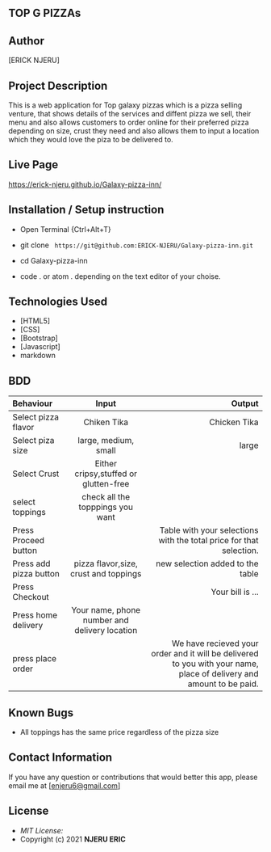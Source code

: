 ## TOP G PIZZAs
## Author

[ERICK NJERU]

## Project Description

This is a web application for Top galaxy pizzas which is a pizza selling venture, that shows details of the services and diffent pizza we sell, their menu and also allows customers to order online for their preferred pizza depending on size, crust they need and also allows them to input a location which they would love the piza to be delivered to. 

## Live Page 
 https://erick-njeru.github.io/Galaxy-pizza-inn/

## Installation / Setup instruction
* Open Terminal {Ctrl+Alt+T}

* git clone ``` https://git@github.com:ERICK-NJERU/Galaxy-pizza-inn.git```

* cd Galaxy-pizza-inn

* code . or atom . depending on the text editor of your choise.

## Technologies Used

* [HTML5]
* [CSS]
* [Bootstrap]
* [Javascript]
* markdown


## BDD
| Behaviour      | Input        | Output       |
| :------------- | :----------: | -----------: |
|  Select pizza flavor  |   Chiken Tika |   Chicken Tika   |
| Select piza size  | large, medium, small |  large  |
| Select Crust   |  Either cripsy,stuffed or glutten-free  |     |
| select toppings  |  check all the topppings you want     |     |
| Press Proceed button |     | Table with your selections with the total price for that selection.|
| Press add pizza button | pizza flavor,size, crust and toppings   | new selection added to the table|
| Press Checkout |     | Your bill is ...  |
| Press home delivery | Your name, phone number and delivery location     |  |
| press place order| | We have recieved your order and it will be delivered to you with your name, place of delivery and amount to be paid.|

## Known Bugs

* All toppings has the same price regardless of the pizza size

## Contact Information 

If you have any question or contributions that would better this app, please email me at [enjeru6@gmail.com]

## License
* *MIT License:*
* Copyright (c) 2021 **NJERU ERIC**

